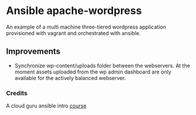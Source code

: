 # Ansible apache-wordpress

An example of a multi machine three-tiered wordpress application provisioned with vagrant and orchestrated with ansible. 

## Improvements
- Synchronize wp-content/uploads folder between the webservers. At the moment assets uploaded from the wp admin dashboard are only available for the actively balanced webserver.

### Credits
A cloud guru ansible intro [course](https://learn.acloud.guru/course/intro-ansible/dashboard)